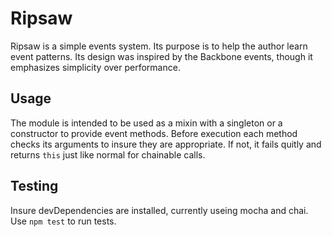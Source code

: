 Ripsaw
======

Ripsaw is a simple events system. Its purpose is to help the author learn event
patterns. Its design was inspired by the Backbone events, though it emphasizes
simplicity over performance.

Usage
-----

The module is intended to be used as a mixin with a singleton or a constructor
to provide event methods. Before execution each method checks its arguments to
insure they are appropriate. If not, it fails quitly and returns `this` just
like normal for chainable calls.

Testing
-------

Insure devDependencies are installed, currently useing mocha and chai.
Use `npm test` to run tests.

